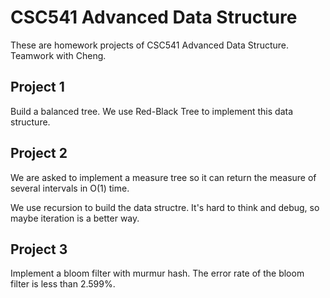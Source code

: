 # CSC541 Advanced Data Structure

These are homework projects of CSC541 Advanced Data Structure. Teamwork with Cheng.

## Project 1

Build a balanced tree. We use Red-Black Tree to implement this data structure.

## Project 2

We are asked to implement a measure tree so it can return the measure of several intervals in O(1) time. 

We use recursion to build the data structre. It's hard to think and debug, so maybe iteration is a better way.

## Project 3

Implement a bloom filter with murmur hash. The error rate of the bloom filter is less than 2.599%.
